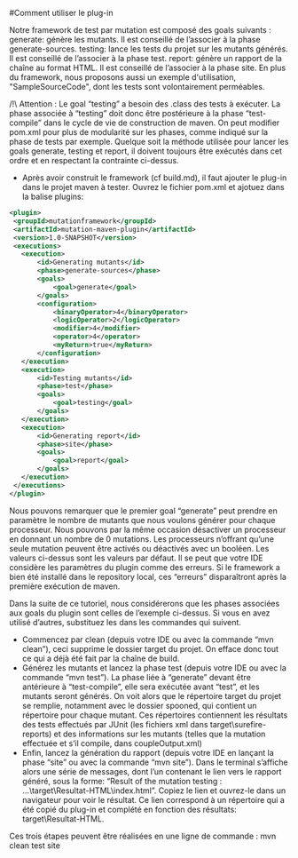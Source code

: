 #Comment utiliser le plug-in

Notre framework de test par mutation est composé des goals suivants :
generate: génère les mutants. Il est conseillé de l’associer à la phase generate-sources.
testing: lance les tests du projet sur les mutants générés. Il est conseillé de l’associer à la phase test.
report: génère un rapport de la chaîne au format HTML. Il est conseillé de l’associer à la phase site.
En plus du framework, nous proposons aussi un exemple d'utilisation, "SampleSourceCode", dont les tests sont volontairement perméables.

/!\ Attention : Le goal “testing” a besoin des .class des tests à exécuter. La phase associée à “testing” doit donc être postérieure à la phase “test-compile” dans le cycle de vie de construction de maven.
On peut modifier pom.xml pour plus de modularité sur les phases, comme indiqué sur la phase de tests par exemple.
Quelque soit la méthode utilisée pour lancer les goals generate, testing et report, il doivent toujours être exécutés dans cet ordre et en respectant la contrainte ci-dessus.

  * Après avoir construit le framework (cf build.md), il faut ajouter le plug-in dans le projet maven à tester. Ouvrez le fichier pom.xml et ajotuez dans la balise plugins:

 ```xml
<plugin>
  <groupId>mutationframework</groupId>
  <artifactId>mutation-maven-plugin</artifactId>
  <version>1.0-SNAPSHOT</version>
  <executions>
    <execution>
        <id>Generating mutants</id>
        <phase>generate-sources</phase>
        <goals>
            <goal>generate</goal>
        </goals>
        <configuration>
            <binaryOperator>4</binaryOperator>
            <logicOperator>2</logicOperator>
            <modifier>4</modifier>
            <operator>4</operator>
            <myReturn>true</myReturn>
        </configuration>
    </execution>
    <execution>
        <id>Testing mutants</id>
        <phase>test</phase>
        <goals>
            <goal>testing</goal>
        </goals>
    </execution>
    <execution>
        <id>Generating report</id>
        <phase>site</phase>
        <goals>
            <goal>report</goal>
        </goals>
    </execution>
  </executions>
</plugin>
```

Nous pouvons remarquer que le premier goal “generate” peut prendre en paramètre le nombre de mutants que nous voulons générer pour chaque processeur. Nous pouvons par la même occasion désactiver un processeur en donnant un nombre de 0 mutations. Les processeurs n’offrant qu’une seule mutation peuvent être activés ou déactivés avec un booléen. Les valeurs ci-dessus sont les valeurs par défaut.
Il se peut que votre IDE considère les paramètres du plugin comme des erreurs. Si le framework a bien été installé dans le repository local, ces “erreurs” disparaîtront après la première exécution de maven.

Dans la suite de ce tutoriel, nous considérerons que les phases associées aux goals du plugin sont celles de l’exemple ci-dessus. Si vous en avez utilisé d’autres, substituez les dans les commandes qui suivent.


  * Commencez par clean (depuis votre IDE ou avec la commande “mvn clean”), ceci supprime le dossier target du projet. On efface donc tout ce qui a déjà été fait par la chaîne de build.
  * Générez les mutants et lancez la phase test (depuis votre IDE ou avec la commande “mvn test”). La phase liée à “generate” devant être antérieure à “test-compile”, elle sera exécutée avant “test”, et les mutants seront générés.
On voit alors que le répertoire target du projet se remplie, notamment avec le dossier spooned, qui contient un répertoire pour chaque mutant. Ces répertoires contiennent les résultats des tests effectués par JUnit (les fichiers xml dans target\surefire-reports) et des informations sur les mutants (telles que la mutation effectuée et s’il compile, dans coupleOutput.xml) 
  * Enfin, lancez la génération du rapport (depuis votre IDE en lançant la phase “site” ou
avec la commande “mvn site”). Dans le terminal s’affiche alors une série de messages, dont l’un contenant le lien vers le rapport généré, sous la forme: “Result
of the mutation testing : ...\target\Resultat-HTML\index.html”. Copiez le lien et ouvrez-le dans un navigateur pour voir le résultat. 
Ce lien correspond à un répertoire qui a été copié du plug-in et complété en fonction des résultats: target\Resultat-HTML.

Ces trois étapes peuvent être réalisées en une ligne de commande : mvn clean test site




